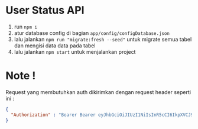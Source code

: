# User Status API


1. run `npm i`
2. atur database config di bagian `app/config/configDatabase.json`
3. lalu jalankan `npm run "migrate:fresh --seed"` untuk migrate semua tabel dan mengisi data data pada tabel
4. lalu jalankan `npm start` untuk menjalankan project

# Note !
Request yang membutuhkan auth dikirimkan dengan request header seperti ini :

```json
{
  "Authorization" : "Bearer Bearer eyJhbGciOiJIUzI1NiIsInR5cCI6IkpXVCJ9.eyJpZCI6ImFkbWluIiwibmFtZSI6ImFkbWluIiwiYWxhbWF0IjoiSmFrYXJ0YSIsImVtYWlsIjoiYWRtaW5AZ21haWwuY29tIiwiaWF0IjoxNjg1NDM2NjA2LCJleHAiOjE2ODU1MjMwMDZ9.tMNt89-ouGs6YPZgLxyE36D04o8GJyvvinZ3Wqrc2eo"
}
```
